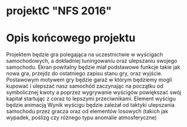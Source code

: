 # projektC "NFS 2016"

# Opis końcowego projektu
 Projektem będzie gra polegająca na uczestnictwie w wyścigach samochodowych, a dokładniej tuningowaniu oraz ulepszaniu swojego samochodu.
Ekran powitalny będzie miał podstawowe funkcje takie jak nowa gra, przejdz do ostatniego zapisu stanu gry, oraz wyjście. 
 Postawowym motywem gry będzie garaż w którym będziemy mogli kupować i ulepszać nasz samochód zaczynając na początku od symbolicznej kwoty a poprzez wygrywanie wyścigów powiększać swój kapitał startując z coraz to lepszymi przeciwnikami.
 Element wyścigu będzie animacją
 Wynik wyścigu będzie zależał od taktyki ulepszania samochodu przez gracza oraz od elementów losowych (takich jak wypadek, poślizg czy różnego typu anomalie atmosferyczne)


